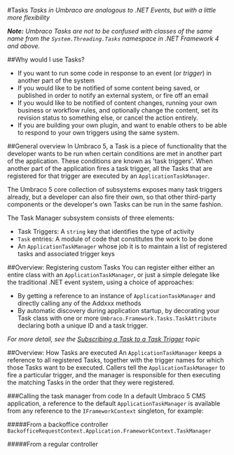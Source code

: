 #Tasks
*Tasks in Umbraco are analogous to .NET Events, but with a little more flexibility*

***Note:** Umbraco Tasks are not to be confused with classes of the same name from the `System.Threading.Tasks` namespace in .NET Framework 4 and above.*

##Why would I use Tasks?

-  If you want to run some code in response to an event (or *trigger*) in another part of the system
-  If you would like to be notified of some content being saved, or published in order to notify an external system, or fire off an email
-  If you would like to be notified of content changes, running your own business or workflow rules, and optionally change the content, set its revision status to something else, or cancel the action entirely.
-  If you are building your own plugin, and want to enable others to be able to respond to your own triggers using the same system.

##General overview
In Umbraco 5, a Task is a piece of functionality that the developer wants to be run when certain conditions are met in another part of the application. These conditions are known as 'task triggers'. When another part of the application fires a task trigger, all the Tasks that are registered for that trigger are executed by an `ApplicationTaskManager`.

The Umbraco 5 core collection of subsystems exposes many task triggers already, but a developer can also fire their own, so that other third-party components or the developer's own Tasks can be run in the same fashion.

The Task Manager subsystem consists of three elements:

-  Task Triggers: A `string` key that identifies the type of activity
-  `Task` entries: A module of code that constitutes the work to be done
-  An `ApplicationTaskManager` whose job it is to maintain a list of registered tasks and associated trigger keys

##Overview: Registering custom Tasks
You can register either either an entire class with an `ApplicationTaskManager`, or just a simple delegate like the traditional .NET event system, using a choice of approaches:

-  By getting a reference to an instance of `ApplicationTaskManager` and directly calling any of the Addxxx methods
-  By automatic discovery during application startup, by decorating your Task class with one or more `Umbraco.Framework.Tasks.TaskAttribute` declaring both a unique ID and a task trigger.

*For more detail, see the [Subscribing a Task to a Task Trigger](Subscribing-Tasks-To-Triggers.md) topic*

##Overview: How Tasks are executed
An `ApplicationTaskManager` keeps a reference to all registered Tasks, together with the trigger names for which those Tasks want to be executed. Callers tell the `ApplicationTaskManager` to fire a particular trigger, and the manager is responsible for then executing the matching Tasks in the order that they were registered.



###Calling the task manager from code
In a default Umbraco 5 CMS application, a reference to the default `ApplicationTaskManager` is available from any reference to the `IFrameworkContext` singleton, for example:

#####From a backoffice controller
`BackofficeRequestContext.Application.FrameworkContext.TaskManager`

#####From a regular controller